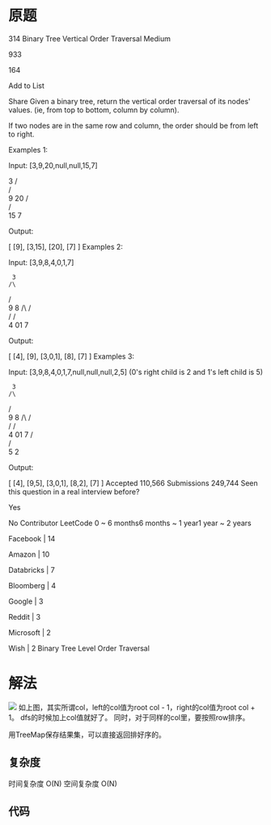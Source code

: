 # 原题

314 Binary Tree Vertical Order Traversal
Medium

933

164

Add to List

Share
Given a binary tree, return the vertical order traversal of its nodes' values. (ie, from top to bottom, column by column).

If two nodes are in the same row and column, the order should be from left to right.

Examples 1:

Input: [3,9,20,null,null,15,7]

   3
  /\
 /  \
 9  20
    /\
   /  \
  15   7 

Output:

[
  [9],
  [3,15],
  [20],
  [7]
]
Examples 2:

Input: [3,9,8,4,0,1,7]

     3
    /\
   /  \
   9   8
  /\  /\
 /  \/  \
 4  01   7 

Output:

[
  [4],
  [9],
  [3,0,1],
  [8],
  [7]
]
Examples 3:

Input: [3,9,8,4,0,1,7,null,null,null,2,5] (0's right child is 2 and 1's left child is 5)

     3
    /\
   /  \
   9   8
  /\  /\
 /  \/  \
 4  01   7
    /\
   /  \
   5   2

Output:

[
  [4],
  [9,5],
  [3,0,1],
  [8,2],
  [7]
]
Accepted
110,566
Submissions
249,744
Seen this question in a real interview before?

Yes

No
Contributor
LeetCode
0 ~ 6 months6 months ~ 1 year1 year ~ 2 years

Facebook
|
14

Amazon
|
10

Databricks
|
7

Bloomberg
|
4

Google
|
3

Reddit
|
3

Microsoft
|
2

Wish
|
2
Binary Tree Level Order Traversal

# 解法
![](https://leetcode.com/problems/binary-tree-vertical-order-traversal/Figures/314/314_coordinates.png)
如上图，其实所谓col，left的col值为root col - 1，right的col值为root col + 1。
dfs的时候加上col值就好了。
同时，对于同样的col里，要按照row排序。

用TreeMap保存结果集，可以直接返回排好序的。



## 复杂度
时间复杂度 O(N)
空间复杂度 O(N)


## 代码
```Java
 

```
